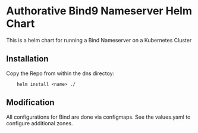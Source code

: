 # Authorative Bind9 Nameserver Helm Chart

This is a helm chart for running a Bind Nameserver on a Kubernetes Cluster

## Installation

Copy the Repo
from within the dns directoy:
```
    helm install <name> ./
```

## Modification

All configurations for Bind are done via configmaps. See the values.yaml to configure additional zones.
